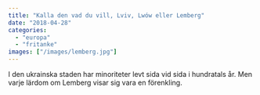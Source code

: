 ```yaml
---
title: "Kalla den vad du vill, Lviv, Lwów eller Lemberg"
date: "2018-04-28"
categories: 
  - "europa"
  - "fritanke"
images: ["/images/lemberg.jpg"]
---
```


I den ukrainska staden har minoriteter levt sida vid sida i hundratals år. Men varje lärdom om Lemberg visar sig vara en förenkling.
